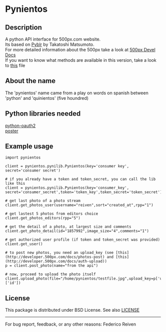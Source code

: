 Pynientos
=========

Description
-----------
A python API interface for 500px.com website.  
Its based on [Pyblr](https://github.com/ToQoz/Pyblr/) by Takatoshi Matsumoto.  
For more detailed information about the 500px take a look at [500px Devel Docs](http://developer.500px.com/)  
If you want to know what methods are available in this version, take a look to [this](https://github.com/reiven/pynientos/blob/master/available_functions.txt) file

About the name
--------------
The 'pynientos' name came from a play on words on spanish between 'python' and 'quinientos' (five houndred)


Python libraries needed
-----------------------
[python-oauth2](https://github.com/simplegeo/python-oauth2)  
[poster](http://atlee.ca/software/poster/index.html)

Example usage
-------------

    import pynientos

    client = pynientos.pynilib.Pynientos(key='consumer key', secret='consumer secret')

    # if you already have a token and token_secret, you can call the lib like this
    client = pynientos.pynilib.Pynientos(key='consumer_key', secret='consumer_secret',token='token_key',token_secret='token_secret')

    # get last photo of a photo stream
    client.get_photos_user(username="reiven",sort="created_at",rpp="1")

    # get lastest 5 photos from editors choice
    client.get_photos_editors(rpp="5")

    # get the detail of a photo, at largest size and comments
    client.get_photo_detail(id="1857992",image_size="4",comments="1")

    # get authorized user profile (if token and token_secret was provided)
    client.get_user()

    # to post new photos, you need an upload_key (see [this](http://developer.500px.com/docs/photos-post) and [this](http://developer.500px.com/docs/auth-upload))
    p = client.post_photo(name="from the api")

    # now, proceed to upload the photo itself
    client.upload_photo(file="/home/pynientos/testfile.jpg",upload_key=p['upload_key'],photo_id=p['photo']['id'])

License
-------
This package is distributed under BSD License. See also [LICENSE](https://github.com/reiven/pynientos/blob/master/LICENSE)  


----------------------------------------------------------------
For bug report, feedback, or any other reasons:
Federico Reiven <reiven AT gmail DOT com>
